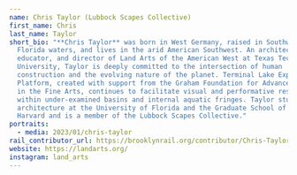 ```yaml
---
name: Chris Taylor (Lubbock Scapes Collective)
first_name: Chris
last_name: Taylor
short_bio: "**Chris Taylor** was born in West Germany, raised in Southwest
  Florida waters, and lives in the arid American Southwest. An architect,
  educator, and director of Land Arts of the American West at Texas Tech
  University, Taylor is deeply committed to the intersection of human
  construction and the evolving nature of the planet. Terminal Lake Exploration
  Platform, created with support from the Graham Foundation for Advanced Studies
  in the Fine Arts, continues to facilitate visual and performative research
  within under-examined basins and internal aquatic fringes. Taylor studied
  architecture at the University of Florida and the Graduate School of Design at
  Harvard and is a member of the Lubbock Scapes Collective."
portraits:
  - media: 2023/01/chris-taylor
rail_contributor_url: https://brooklynrail.org/contributor/Chris-Taylor
website: https://landarts.org/
instagram: land_arts
---
```

